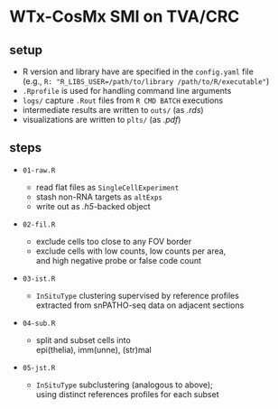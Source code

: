 # WTx-CosMx SMI on TVA/CRC

## setup

- R version and library have are specified in the `config.yaml` file  
  (e.g., `R: "R_LIBS_USER=/path/to/library /path/to/R/executable"`)
- `.Rprofile` is used for handling command line arguments
- `logs/` capture `.Rout` files from `R CMD BATCH` executions
- intermediate results are written to `outs/` (as *.rds*)
- visualizations are written to `plts/` (as *.pdf*)

## steps

- `01-raw.R`
  - read flat files as `SingleCellExperiment`
  - stash non-RNA targets as `altExps`
  - write out as *.h5*-backed object
  
- `02-fil.R`
  - exclude cells too close to any FOV border
  - exclude cells with low counts, low counts per area,  
  and high negative probe or false code count
  
- `03-ist.R`
  - `InSituType` clustering supervised by reference profiles  
  extracted from snPATHO-seq data on adjacent sections
  
- `04-sub.R`
  - split and subset cells into  
  epi(thelia), imm(unne), (str)mal
  
- `05-jst.R`
  - `InSituType` subclustering (analogous to above);  
  using distinct references profiles for each subset